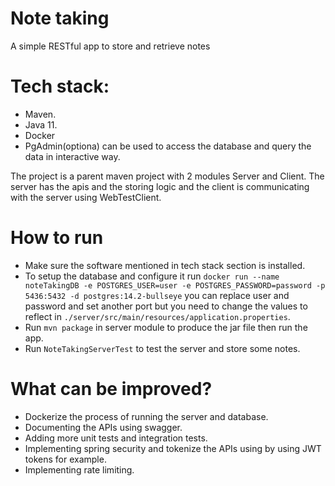 # Note taking
A simple RESTful app to store and retrieve notes

# Tech stack:
* Maven.
* Java 11.
* Docker
* PgAdmin(optiona) can be used to access the database and query the data in interactive way.
  
The project is a parent maven project with 2 modules Server and Client. The server has the apis and the storing logic and the client is communicating with the server using WebTestClient.

# How to run
* Make sure the software mentioned in tech stack section is installed.
* To setup the database and configure it run
  `docker run --name noteTakingDB -e POSTGRES_USER=user -e POSTGRES_PASSWORD=password -p 5436:5432 -d postgres:14.2-bullseye`
  you can replace user and password and set another port but you need to change the values to reflect in `./server/src/main/resources/application.properties`.
* Run `mvn package` in server module to produce the jar file then run the app.
* Run `NoteTakingServerTest` to test the server and store some notes.

# What can be improved?
* Dockerize the process of running the server and database.
* Documenting the APIs using swagger.
* Adding more unit tests and integration tests.
* Implementing spring security and tokenize the APIs using by using JWT tokens for example.
* Implementing rate limiting.




